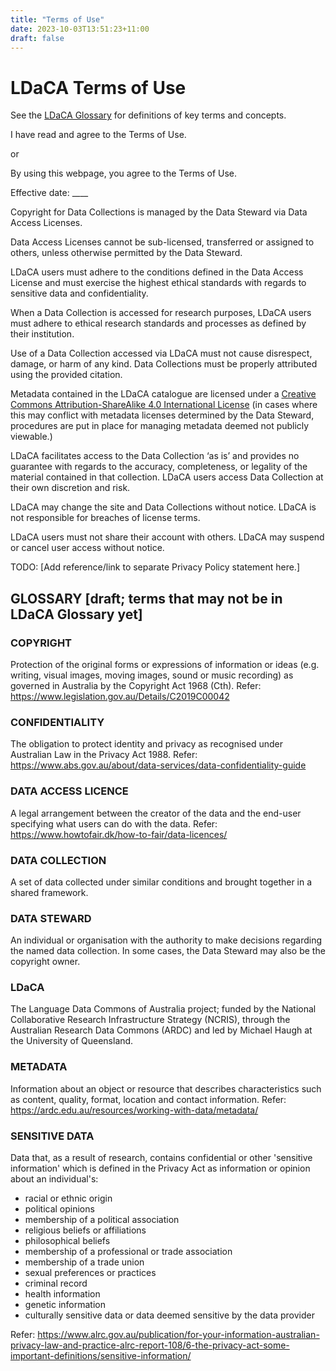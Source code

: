 ```yaml
---
title: "Terms of Use"
date: 2023-10-03T13:51:23+11:00
draft: false
---
```


# LDaCA Terms of Use

See the [LDaCA Glossary](https://docs.ldaca.edu.au/other-resources/glossary/) for definitions of key terms and concepts.

I have read and agree to the Terms of Use.

or

By using this webpage, you agree to the Terms of Use.

Effective date:  ____

Copyright for Data Collections is managed by the Data Steward via Data Access Licenses.

Data Access Licenses cannot be sub-licensed, transferred or assigned to others, unless otherwise permitted by the Data Steward. 

LDaCA users must adhere to the conditions defined in the Data Access License and must exercise the highest ethical standards with regards to sensitive data and confidentiality. 

When a Data Collection is accessed for research purposes, LDaCA users must adhere to ethical research standards and processes as defined by their institution. 

Use of a Data Collection accessed via LDaCA must not cause disrespect, damage, or harm of any kind. Data Collections must be properly attributed using the provided citation.

Metadata contained in the LDaCA catalogue are licensed under a [Creative Commons Attribution-ShareAlike 4.0 International License](https://creativecommons.org/licenses/by-sa/4.0/) (in cases where this may conflict with metadata licenses determined by the Data Steward, procedures are put in place for managing metadata deemed not publicly viewable.)

LDaCA facilitates access to the Data Collection ‘as is’ and provides no guarantee with regards to the accuracy, completeness, or legality of the material contained in that collection. LDaCA users access Data Collection at their own discretion and risk. 

LDaCA may change the site and Data Collections without notice. LDaCA is not responsible for breaches of license terms. 

LDaCA users must not share their account with others. LDaCA may suspend or cancel user access without notice.  

TODO: [Add reference/link to separate Privacy Policy statement here.]

## GLOSSARY [draft; terms that may not be in LDaCA Glossary yet]

### COPYRIGHT
Protection of the original forms or expressions of information or ideas (e.g. writing, visual images, moving images, sound or music recording) as governed in Australia by the Copyright Act 1968 (Cth).
Refer: https://www.legislation.gov.au/Details/C2019C00042

### CONFIDENTIALITY
The obligation to protect identity and privacy as recognised under Australian Law in the Privacy Act 1988.
Refer: https://www.abs.gov.au/about/data-services/data-confidentiality-guide

### DATA ACCESS LICENCE
A legal arrangement between the creator of the data and the end-user specifying what users can do with the data.
Refer: https://www.howtofair.dk/how-to-fair/data-licences/

### DATA COLLECTION
A set of data collected under similar conditions and brought together in a shared framework.
 
### DATA STEWARD
An individual or organisation with the authority to make decisions regarding the named data collection. In some cases, the Data Steward may also be the copyright owner.
 
### LDaCA
The Language Data Commons of Australia project; funded by the National Collaborative Research Infrastructure Strategy (NCRIS), through the Australian Research Data Commons (ARDC) and led by Michael Haugh at the University of Queensland.

### METADATA
Information about an object or resource that describes characteristics such as content, quality, format, location and contact information.
Refer: https://ardc.edu.au/resources/working-with-data/metadata/

### SENSITIVE DATA
Data that, as a result of research, contains confidential or other 'sensitive information' which is defined in the Privacy Act as information or opinion about an individual's:
- racial or ethnic origin
- political opinions
- membership of a political association
- religious beliefs or affiliations
- philosophical beliefs
- membership of a professional or trade association
- membership of a trade union
- sexual preferences or practices
- criminal record
- health information
- genetic information
- culturally sensitive data or data deemed sensitive by the data provider

Refer: https://www.alrc.gov.au/publication/for-your-information-australian-privacy-law-and-practice-alrc-report-108/6-the-privacy-act-some-important-definitions/sensitive-information/
